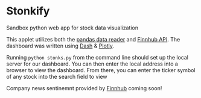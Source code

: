 # Stonkify

Sandbox python web app for stock data visualization

This applet utilizes both the [pandas data reader](https://pandas-datareader.readthedocs.io/en/latest/) and [Finnhub API](https://finnhub.io/dashboard). The dashboard was written using [Dash](https://dash.plotly.com) & [Plotly](https://plotly.com).

Running `python stonks.py` from the command line should set up the local server for our dashboard. You can then enter the local address into a browser to view the dashboard. From there, you can enter the ticker symbol of any stock into the search field to view

Company news sentinemnt provided by [Finnhub](https://finnhub.io/docs/api/company-news) coming soon!

 

